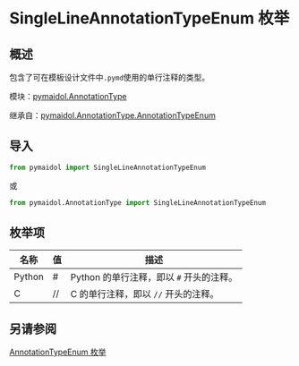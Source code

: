 # SingleLineAnnotationTypeEnum 枚举

## 概述

包含了可在模板设计文件中`.pymd`使用的单行注释的类型。

模块：[pymaidol.AnnotationType](AnnotationType模块.md)

继承自：[pymaidol.AnnotationType.AnnotationTypeEnum](AnnotationTypeEnum枚举.md)

## 导入

```python
from pymaidol import SingleLineAnnotationTypeEnum
```

或

```python
from pymaidol.AnnotationType import SingleLineAnnotationTypeEnum
```

## 枚举项

名称 | 值 | 描述
--- | --- | ---
Python | # | Python 的单行注释，即以 `#` 开头的注释。
C | // | C 的单行注释，即以 `//` 开头的注释。

## 另请参阅

[AnnotationTypeEnum 枚举](AnnotationTypeEnum枚举.md)
